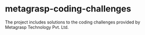 # metagrasp-coding-challenges
The project includes solutions to the coding challenges provided by Metagrasp Technology Pvt. Ltd.
